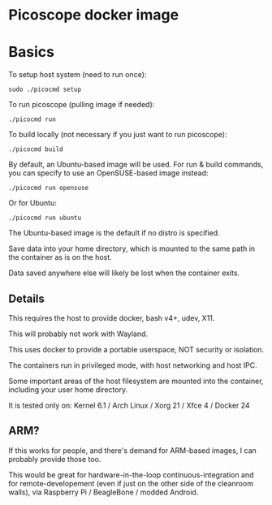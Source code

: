 Picoscope docker image
======================


Basics
======

To setup host system (need to run once):

    sudo ./picocmd setup


To run picoscope (pulling image if needed):

    ./picocmd run


To build locally (not necessary if you just want to run picoscope):

    ./picocmd build


By default, an Ubuntu-based image will be used.
For run & build commands, you can specify to use an OpenSUSE-based image instead:

    ./picocmd run opensuse

Or for Ubuntu:

    ./picocmd run ubuntu


The Ubuntu-based image is the default if no distro is specified.


Save data into your home directory, which is mounted to the same path in the
container as is on the host.

Data saved anywhere else will likely be lost when the container exits.


Details
-------

This requires the host to provide docker, bash v4+, udev, X11.

This will probably not work with Wayland.

This uses docker to provide a portable userspace, NOT security or isolation.

The containers run in privileged mode, with host networking and host IPC.

Some important areas of the host filesystem are mounted into the container,
including your user home directory.

It is tested only on: Kernel 6.1 / Arch Linux / Xorg 21 / Xfce 4 / Docker 24


ARM?
----

If this works for people, and there's demand for ARM-based images, I can
probably provide those too.

This would be great for hardware-in-the-loop continuous-integration and for
remote-developement (even if just on the other side of the cleanroom walls),
via Raspberry Pi / BeagleBone / modded Android.
